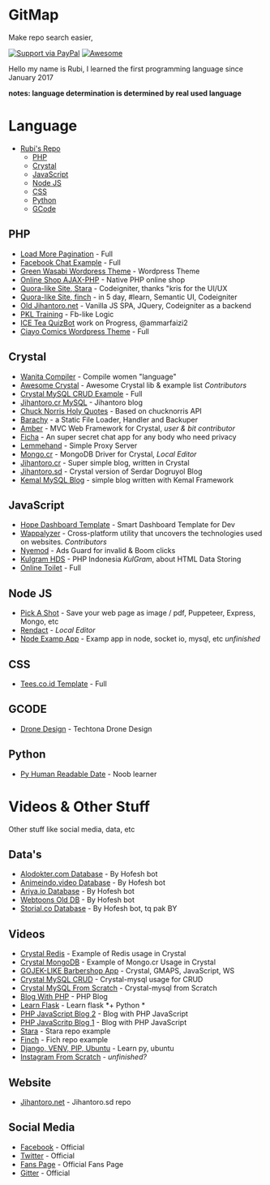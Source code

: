 # GitMap
Make repo search easier,

[![Support via PayPal](https://img.shields.io/badge/Donate-PayPal-green.svg)](https://www.paypal.me/Jihantoro/)
[![Awesome](https://cdn.rawgit.com/sindresorhus/awesome/d7305f38d29fed78fa85652e3a63e154dd8e8829/media/badge.svg)](#)

Hello my name is Rubi, I learned the first programming language since January 2017

**notes: language determination is determined by real used language**

# Language

* [Rubi's Repo](#gitmap)
  * [PHP](#php)
  * [Crystal](#crystal)
  * [JavaScript](#javascript)
  * [Node JS](#node-js)
  * [CSS](#css)
  * [Python](#python)
  * [GCode](#gcode)
  

## PHP
 * [Load More Pagination](https://github.com/codenoid/Load-More-Pagination) - Full
 * [Facebook Chat Example](https://github.com/codenoid/facebook-chat) - Full
 * [Green Wasabi Wordpress Theme](https://github.com/codenoid/Green-Wasabi-Wordpress-Theme) - Wordpress Theme
 * [Online Shop AJAX-PHP](https://github.com/codenoid/PHP-AJAX-Professional-Online-Shop) - Native PHP online shop
 * [Quora-like Site, Stara](https://github.com/codenoid/stara) - Codeigniter, thanks "kris for the UI/UX
 * [Quora-like Site, finch](https://github.com/codenoid/finch) - in 5 day, #learn, Semantic UI, Codeigniter
 * [Old Jihantoro.net](https://github.com/codenoid/jihantoro.net) - Vanilla JS SPA, JQuery, Codeigniter as a backend
 * [PKL Training](https://github.com/codenoid/latihan_pkl_fblike) - Fb-like Logic
 * [ICE Tea QuizBot](https://github.com/codenoid/icetea-game) work on Progress, @ammarfaizi2
 * [Ciayo Comics Wordpress Theme](https://github.com/codenoid/Ciayo-Comics-Wordpress-Version) - Full
 
## Crystal
 * [Wanita Compiler](https://github.com/codenoid/wanita-compiler) - Compile women "language"
 * [Awesome Crystal](https://github.com/codenoid/awesome-crystal) - Awesome Crystal lib & example list *Contributors*
 * [Crystal MySQL CRUD Example](https://github.com/codenoid/crystal-mysql-crud-example) - Full
 * [Jihantoro.cr MySQL](https://github.com/codenoid/jihantoro-cr-mysql) - Jihantoro blog
 * [Chuck Norris Holy Quotes](https://github.com/codenoid/chuck-norris-holy-quotes) - Based on chucknorris API
 * [Barachy](https://github.com/codenoid/barachy) - a Static File Loader, Handler and Backuper 
 * [Amber](https://github.com/codenoid/amber) - MVC Web Framework for Crystal, *user & bit contributor*
 * [Ficha](https://github.com/codenoid/ficha) - An super secret chat app for any body who need privacy 
 * [Lemmehand](https://github.com/codenoid/lemmehand) - Simple Proxy Server
 * [Mongo.cr](https://github.com/codenoid/mongo.cr) - MongoDB Driver for Crystal, *Local Editor*
 * [Jihantoro.cr](https://github.com/codenoid/jihantoro.cr) - Super simple blog, written in Crystal
 * [Jihantoro.sd](https://github.com/codenoid/jihantoro.sd) - Crystal version of Serdar Dogruyol Blog
 * [Kemal MySQL Blog](https://github.com/codenoid/kemal-mysql-blog) - simple blog written with Kemal Framework
 
 
## JavaScript
 * [Hope Dashboard Template](https://github.com/codenoid/hope-dashboard-template) - Smart Dashboard Template for Dev
 * [Wappalyzer](https://github.com/codenoid/Wappalyzer) - Cross-platform utility that uncovers the technologies used on websites. *Contributors*
 * [Nyemod](https://github.com/codenoid/Nyemod) - Ads Guard for invalid & Boom clicks
 * [Kulgram HDS](https://github.com/codenoid/KulGram-HDS) - PHP Indonesia *KulGram*, about HTML Data Storing
 * [Online Toilet](https://github.com/codenoid/online-toilet) - Full
 
## Node JS
 * [Pick A Shot](https://github.com/codenoid/PickAShot) - Save your web page as image / pdf, Puppeteer, Express, Mongo, etc
 * [Rendact](https://github.com/codenoid/rendact) - *Local Editor*
 * [Node Examp App](https://github.com/codenoid/node-examp-app) - Examp app in node, socket io, mysql, etc *unfinished*
 
## CSS
 * [Tees.co.id Template](https://github.com/codenoid/Tees-Online-Shop-Template) - Full

## GCODE
 * [Drone Design](https://github.com/codenoid/Tectona-Drone-Design) - Techtona Drone Design

## Python
 * [Py Human Readable Date](https://github.com/codenoid/Python-Human-Readable-Date) - Noob learner
 
# Videos & Other Stuff

Other stuff like social media, data, etc

## Data's
 * [Alodokter.com Database](https://github.com/codenoid/alodokter.com-database) - By Hofesh bot
 * [Animeindo.video Database](https://github.com/codenoid/animeindo.video-database) - By Hofesh bot
 * [Ariya.io Database](https://github.com/codenoid/ariya.io-database) - By Hofesh bot
 * [Webtoons Old DB](https://github.com/codenoid/webtoons.com-database) - By Hofesh bot
 * [Storial.co Database](https://github.com/codenoid/storial.co-database) - By Hofesh bot, tq pak BY
 

## Videos
 * [Crystal Redis](https://www.youtube.com/watch?v=cSkRdfPA--I) - Example of Redis usage in Crystal
 * [Crystal MongoDB](https://www.youtube.com/watch?v=EXTYDlBdLUA&t=4s) - Example of Mongo.cr Usage in Crystal
 * [GOJEK-LIKE Barbershop App](https://www.youtube.com/watch?v=P6WobgOwFio) - Crystal, GMAPS, JavaScript, WS
 * [Crystal MySQL CRUD](https://www.youtube.com/watch?v=KowBrl_i2EU) - Crystal-mysql usage for CRUD
 * [Crystal MySQL From Scratch](https://www.youtube.com/watch?v=Ihr6Xw-hiHE&t=5s) - Crystal-mysql from Scratch
 * [Blog With PHP](https://www.youtube.com/watch?v=FBb0981NNWw&t=54s) - PHP Blog
 * [Learn Flask](https://www.youtube.com/watch?v=fizUP3IFpEU&t=3s) - Learn flask *+ Python *
 * [PHP JavaScript Blog 2](https://www.youtube.com/watch?v=8bOHVA6Q08E&t=3s) - Blog with PHP JavaScript
 * [PHP JavaScritp Blog 1](https://www.youtube.com/watch?v=4dQCN1pVAU8&t=98s) - Blog with PHP JavaScript
 * [Stara](https://www.youtube.com/watch?v=0mZqkpbAcC0) - Stara repo example
 * [Finch](https://www.youtube.com/watch?v=eMJcoqV54Vc) - Fich repo example
 * [Django, VENV, PIP, Ubuntu](https://www.youtube.com/watch?v=58LWRKmF60U&t=1192s) - Learn py, ubuntu
 * [Instagram From Scratch](https://www.youtube.com/watch?v=zH4ReYIjvvY) - *unfinished?*
 
## Website
 * [Jihantoro.net](http://jihantoro.net) - Jihantoro.sd repo

## Social Media
 * [Facebook](https://facebook.com/real.jihantoro) - Official
 * [Twitter](https://twitter.com/codenoid) - Official
 * [Fans Page](https://www.facebook.com/codingwithrubi/) - Official Fans Page
 * [Gitter](https://gitter.im/codenoid) - Official
 

 
